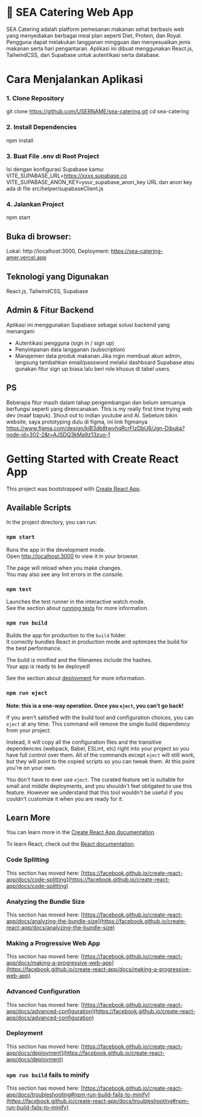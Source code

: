 # 🥗 SEA Catering Web App
SEA Catering adalah platform pemesanan makanan sehat berbasis web yang menyediakan berbagai meal plan seperti Diet, Protein, dan Royal. Pengguna dapat melakukan langganan mingguan dan menyesuaikan jenis makanan serta hari pengantaran. Aplikasi ini dibuat menggunakan React.js, TailwindCSS, dan Supabase untuk autentikasi serta database.

# Cara Menjalankan Aplikasi
### 1. Clone Repository
git clone https://github.com/USERNAME/sea-catering.git
cd sea-catering

### 2. Install Dependencies
npm install

### 3. Buat File .env di Root Project
Isi dengan konfigurasi Supabase kamu:
VITE_SUPABASE_URL=https://xxxx.supabase.co
VITE_SUPABASE_ANON_KEY=your_supabase_anon_key
URL dan anon key ada di file src/helper/supabaseClient.js

### 4. Jalankan Project
npm start

## Buka di browser:
Lokal: http://localhost:3000, Deployment: https://sea-catering-amer.vercel.app

## Teknologi yang Digunakan
React.js, TailwindCSS, Supabase

## Admin & Fitur Backend
Aplikasi ini menggunakan Supabase sebagai solusi backend yang menangani:
- Autentikasi pengguna (sign in / sign up)
- Penyimpanan data langganan (subscription)
- Manajemen data produk makanan
Jika ingin membuat akun admin, langsung tambahkan email/password melalui dashboard Supabase atau gunakan fitur sign up biasa lalu beri role khusus di tabel users.

## PS
Beberapa fitur masih dalam tahap pengembangan dan belum semuanya berfungsi seperti yang direncanakan. This is my really first time trying web dev (maaf bapuk). Shout out to indian youtube and AI.
Sebelum bikin website, saya prototyping dulu di figma, ini link figmanya
https://www.figma.com/design/kiB3db8twvhqRcrFIzDbU6/Jgn-Dibuka?node-id=302-2&t=AJSDQ3kMa9z13zuo-1

# Getting Started with Create React App

This project was bootstrapped with [Create React App](https://github.com/facebook/create-react-app).

## Available Scripts

In the project directory, you can run:

### `npm start`

Runs the app in the development mode.\
Open [http://localhost:3000](http://localhost:3000) to view it in your browser.

The page will reload when you make changes.\
You may also see any lint errors in the console.

### `npm test`

Launches the test runner in the interactive watch mode.\
See the section about [running tests](https://facebook.github.io/create-react-app/docs/running-tests) for more information.

### `npm run build`

Builds the app for production to the `build` folder.\
It correctly bundles React in production mode and optimizes the build for the best performance.

The build is minified and the filenames include the hashes.\
Your app is ready to be deployed!

See the section about [deployment](https://facebook.github.io/create-react-app/docs/deployment) for more information.

### `npm run eject`

**Note: this is a one-way operation. Once you `eject`, you can't go back!**

If you aren't satisfied with the build tool and configuration choices, you can `eject` at any time. This command will remove the single build dependency from your project.

Instead, it will copy all the configuration files and the transitive dependencies (webpack, Babel, ESLint, etc) right into your project so you have full control over them. All of the commands except `eject` will still work, but they will point to the copied scripts so you can tweak them. At this point you're on your own.

You don't have to ever use `eject`. The curated feature set is suitable for small and middle deployments, and you shouldn't feel obligated to use this feature. However we understand that this tool wouldn't be useful if you couldn't customize it when you are ready for it.

## Learn More

You can learn more in the [Create React App documentation](https://facebook.github.io/create-react-app/docs/getting-started).

To learn React, check out the [React documentation](https://reactjs.org/).

### Code Splitting

This section has moved here: [https://facebook.github.io/create-react-app/docs/code-splitting](https://facebook.github.io/create-react-app/docs/code-splitting)

### Analyzing the Bundle Size

This section has moved here: [https://facebook.github.io/create-react-app/docs/analyzing-the-bundle-size](https://facebook.github.io/create-react-app/docs/analyzing-the-bundle-size)

### Making a Progressive Web App

This section has moved here: [https://facebook.github.io/create-react-app/docs/making-a-progressive-web-app](https://facebook.github.io/create-react-app/docs/making-a-progressive-web-app)

### Advanced Configuration

This section has moved here: [https://facebook.github.io/create-react-app/docs/advanced-configuration](https://facebook.github.io/create-react-app/docs/advanced-configuration)

### Deployment

This section has moved here: [https://facebook.github.io/create-react-app/docs/deployment](https://facebook.github.io/create-react-app/docs/deployment)

### `npm run build` fails to minify

This section has moved here: [https://facebook.github.io/create-react-app/docs/troubleshooting#npm-run-build-fails-to-minify](https://facebook.github.io/create-react-app/docs/troubleshooting#npm-run-build-fails-to-minify)
